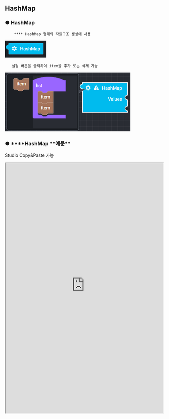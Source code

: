 ## HashMap

### ● HashMap

        **** HashMap 형태의 자료구조 생성에 사용

![](../../img/assets/image%20%2876%29.png)

       설정 버튼을 클릭하여 item을 추가 또는 삭제 가능

![](../../img/assets/image%20%2893%29.png)

### ● \***\*HashMap **예문\*\*
<p class='comment'>Studio Copy&Paste 가능</p>
<iframe
    src="https://d1sxhpvag16wqc.cloudfront.net/v3.1.0/hashmap/hashmap_example"
    width="100%"
    height="800px"
    allow=""
    sandbox="allow-scripts allow-same-origin"/>
<div class="display-pdf">
    <p><img src="../../img/assets/image%20%28166%29.png" alt="" /></p>
    <p><img src="../../img/assets/image%20%2853%29.png" alt="" /></p>
</div>

### ● \***\*HashMap **결과\*\*

```text
{
  "result": {
    "key01": "value01",
    "key02": "value02",
    "key03": "value03"
  }
}
```
